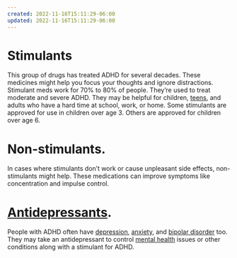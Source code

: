 ```yaml
---
created: 2022-11-16T15:11:29-06:00
updated: 2022-11-16T15:11:29-06:00
---
```


# Stimulants
This group of drugs has treated ADHD for several decades. These medicines might help you focus your thoughts and ignore distractions. Stimulant meds work for 70% to 80% of people. They’re used to treat moderate and severe ADHD. They may be helpful for children, [teens](https://teens.webmd.com/default.htm), and adults who have a hard time at school, work, or home. Some stimulants are approved for use in children over age 3. Others are approved for children over age 6.

# Non-stimulants.
In cases where stimulants don’t work or cause unpleasant side effects, non-stimulants might help. These medications can improve symptoms like concentration and impulse control.

# [Antidepressants](https://www.webmd.com/depression/guide/depression-medications-antidepressants).
People with ADHD often have [depression](https://www.webmd.com/depression/guide/what-is-depression), [anxiety](https://www.webmd.com/anxiety-panic/default.htm), and [bipolar disorder](https://www.webmd.com/bipolar-disorder/default.htm) too. They may take an antidepressant to control [mental health](https://www.webmd.com/mental-health/default.htm) issues or other conditions along with a stimulant for ADHD.